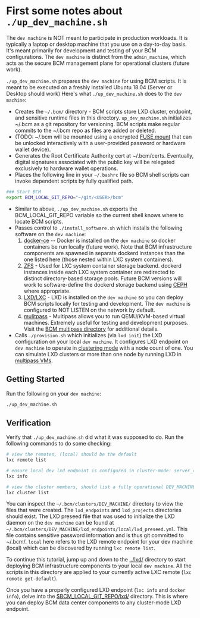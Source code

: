
# First some notes about `./up_dev_machine.sh`

The `dev machine` is NOT meant to participate in production workloads. It is typically a laptop or desktop machine that you use on a day-to-day basis. It's meant primarily for development and testing of your BCM configurations. The `dev machine` is distinct from the `admin_machine`, which acts as the secure BCM management plane for operational clusters (future work).

`./up_dev_machine.sh` prepares the `dev machine` for using BCM scripts. It is meant to be executed on a freshly installed Ubuntu 18.04 (Server or Desktop should work) Here's what `./up_dev_machine.sh` does to the `dev machine`:

* Creates the `~/.bcm/` directory - BCM scripts store LXD cluster, endpoint, and sensitive runtime files in this directory. `up_dev_machine.sh` initializes ~/.bcm as a git repository for versioning. BCM scripts make regular commits to the ~/.bcm repo as files are added or deleted.
* (TODO:  ~/.bcm will be mounted using a encrypted [FUSE mount](https://github.com/netheril96/securefs) that can be unlocked interactively with a user-provided password or hardware wallet device).
* Generates the Root Certificate Authority cert at ~/.bcm/certs. Eventually, digital signatures associated with the public key will be relegated exclusively to hardware wallet operations.
* Places the following line in your `~/.bashrc` file so BCM shell scripts can invoke dependent scripts by fully qualified path.

```bash
### Start BCM
export BCM_LOCAL_GIT_REPO="~/git/<USER>/bcm"
```
* Similar to above, `./up_dev_machine.sh` exports the BCM_LOCAL_GIT_REPO variable so the current shell knows where to locate BCM scripts.
* Passes control to `./install_software.sh` which installs the following software on the `dev machine`:
  1. [docker-ce](https://docs.docker.com/install/linux/docker-ce/ubuntu/) -- Docker is installed on the `dev machine` so docker containers be run locally (future work). Note that BCM infrastructure components are spawned in separate dockerd instances than the one listed here (those nested within LXC system containers).
  2. [ZFS](https://en.wikipedia.org/wiki/ZFS) - Used for LXC system container storage backend. dockerd instances inside each LXC system container are redirected to distinct directory-based storage pools. Future BCM versions will work to software-define the dockerd storage backend using [CEPH](https://en.wikipedia.org/wiki/Ceph_(software)) where appropriate.
  3. [LXD/LXC](https://linuxcontainers.org/lxd/introduction/) - LXD is installed on the `dev machine` so you can deploy BCM scripts locally for testing and development. The `dev machine` is configured to NOT LISTEN on the network by default.
  4. [mulitpass](https://github.com/CanonicalLtd/multipass) - Multipass allows you to run QEMU/KVM-based virtual machines. Extremely useful for testing and development purposes. Visit the [BCM multipass directory](../multipass/) for additional details.
* Calls `./provision.sh` which initializes (via `lxd init`) the LXD configuration on your local `dev machine`. It configures LXD endpoint on `dev machine` to operate in [clustering mode](https://lxd.readthedocs.io/en/latest/clustering/) with a node count of one. You can simulate LXD clusters or more than one node by running LXD in [multipass VMs](../multipass/).


## Getting Started

Run the following on your `dev machine`:

```bash
./up_dev_machine.sh
```

## Verification

Verify that `./up_dev_machine.sh` did what it was supposed to do. Run the following commands to do some checking:

```bash
# view the remotes, (local) should be the default
lxc remote list

# ensure local dev lxd endpoint is configured in cluster-mode: server_clustered SHOULD be 'true'
lxc info

# view the cluster members, should list a fully operational DEV_MACHINE listening at https://127.0.0.1:8443
lxc cluster list
```

You can inspect the `~/.bcm/clusters/DEV_MACHINE/` directory to view the files that were created. The `lxd_endpoints` and `lxd_projects` directories should exist. The LXD preseed file that was used to initialize the LXD daemon on the `dev machine` can be found at `~/.bcm/clusters/DEV_MACHINE/lxd_endpoints/local/lxd_preseed.yml`. This file contains sensitive password information and is thus git committed to ~/.bcm/.  `local` here refers to the LXD remote endpoint for your dev machine (local) which can be discovered by running `lxc remote list`.

To continue this tutorial, jump up and down to the [../lxd/](../lxd/) directory to start deploying BCM infrastructure components to your local `dev machine`. All the scripts in this directory are applied to your currently active LXC remote (`lxc remote get-default`).

Once you have a properly configured LXD endpoint (`lxc info` and `docker info`), delve into the [$BCM_LOCAL_GIT_REPO/lxd/](../lxd/) directory. This is where you can deploy BCM data center components to any cluster-mode LXD endpoint.
